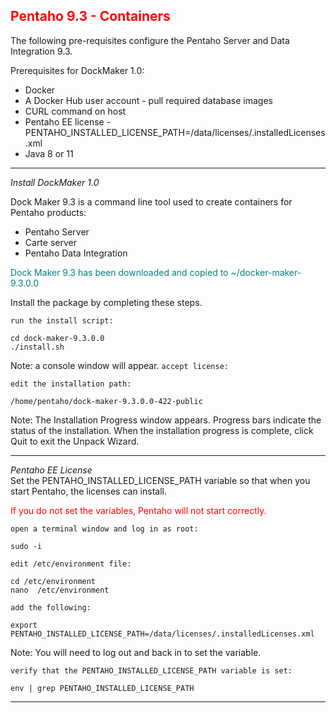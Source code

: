 ## <font color='red'>Pentaho 9.3 - Containers</font>  

The following pre-requisites configure the Pentaho Server and Data Integration 9.3.

Prerequisites for DockMaker 1.0:
* Docker
* A Docker Hub user account - pull required database images
* CURL command on host
* Pentaho EE license - PENTAHO_INSTALLED_LICENSE_PATH=/data/licenses/.installedLicenses.xml
* Java 8 or 11


---

<em>Install DockMaker 1.0</em>  

Dock Maker 9.3 is a command line tool used to create containers for Pentaho products:
* Pentaho Server
* Carte server
* Pentaho Data Integration

<font color='teal'>Dock Maker 9.3 has been downloaded and copied to ~/docker-maker-9.3.0.0</font>

Install the package by completing these steps.

``run the install script:``
```
cd dock-maker-9.3.0.0
./install.sh
```
Note: a console window will appear.
``accept license:``

``edit the installation path:``
```
/home/pentaho/dock-maker-9.3.0.0-422-public
```
Note: The Installation Progress window appears. Progress bars indicate the status of the installation. When the 
installation progress is complete, click Quit to exit the Unpack Wizard.

---

<em>Pentaho EE License</em>  
Set the PENTAHO_INSTALLED_LICENSE_PATH variable so that when you start Pentaho, the licenses can install.  

<font color='red'>If you do not set the variables, Pentaho will not start correctly.</font>

``open a terminal window and log in as root:``
```
sudo -i
```
``edit /etc/environment file:``
```
cd /etc/environment
nano  /etc/environment
```
``add the following:``
```
export PENTAHO_INSTALLED_LICENSE_PATH=/data/licenses/.installedLicenses.xml
```
Note: You will need to log out and back in to set the variable. 

``verify that the PENTAHO_INSTALLED_LICENSE_PATH variable is set:``
```
env | grep PENTAHO_INSTALLED_LICENSE_PATH
```

---